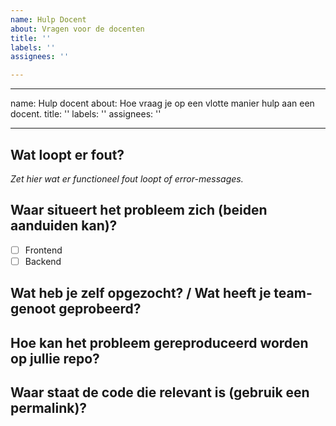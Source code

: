 ```yaml
---
name: Hulp Docent
about: Vragen voor de docenten
title: ''
labels: ''
assignees: ''

---
```


---
name: Hulp docent
about: Hoe vraag je op een vlotte manier hulp aan een docent.
title: ''
labels: ''
assignees: ''

---

## Wat loopt er fout?
_Zet hier wat er functioneel fout loopt of error-messages._

## Waar situeert het probleem zich (beiden aanduiden kan)?
- [ ] Frontend
- [ ] Backend

## Wat heb je zelf opgezocht? / Wat heeft je team-genoot geprobeerd?

## Hoe kan het probleem gereproduceerd worden op jullie repo?

## Waar staat de code die relevant is (gebruik een permalink)?
